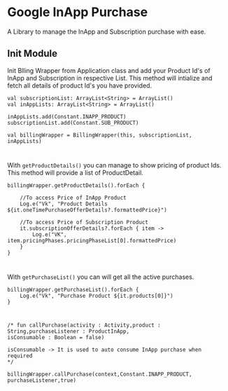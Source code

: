 
# Google InApp Purchase

A Library to manage the InApp and Subscription purchase with ease.


## Init Module

Init Blling Wrapper from Application class and add your Product Id's of InApp and Subscription in respective List. This method will intialize and fetch all details of product Id's you have provided.


```
val subscriptionList: ArrayList<String> = ArrayList()
val inAppLists: ArrayList<String> = ArrayList()

inAppLists.add(Constant.INAPP_PRODUCT)
subscriptionList.add(Constant.SUB_PRODUCT)

val billingWrapper = BillingWrapper(this, subscriptionList, inAppLists)
```
#

With `getProductDetails()` you can manage to show pricing of product Ids. This method will provide a list of ProductDetail. 

```
billingWrapper.getProductDetails().forEach {

    //To access Price of InApp Product
    Log.e("Vk", "Product Details ${it.oneTimePurchaseOfferDetails?.formattedPrice}")

    //To access Price of Subscription Product
    it.subscriptionOfferDetails?.forEach { item ->
        Log.e("VK", item.pricingPhases.pricingPhaseList[0].formattedPrice)
    }
}

```
#

With `getPurchaseList()` you can will get all the active purchases. 

```
billingWrapper.getPurchaseList().forEach {
    Log.e("Vk", "Purchase Product ${it.products[0]}")
}

```

#

```
/* fun callPurchase(activity : Activity,product : String,purchaseListener : ProductInApp,
isConsumable : Boolean = false)

isConsumable -> It is used to auto consume InApp purchase when required
*/

billingWrapper.callPurchase(context,Constant.INAPP_PRODUCT,  purchaseListener,true)
```

